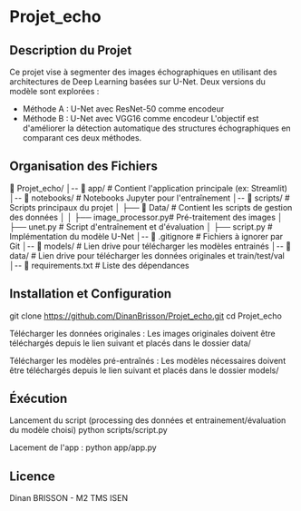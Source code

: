 # Projet_echo

## Description du Projet
Ce projet vise à segmenter des images échographiques en utilisant des architectures de Deep Learning basées sur U-Net. 
Deux versions du modèle sont explorées :
- Méthode A : U-Net avec ResNet-50 comme encodeur
- Méthode B : U-Net avec VGG16 comme encodeur
L'objectif est d'améliorer la détection automatique des structures échographiques en comparant ces deux méthodes.

## Organisation des Fichiers
📂 Projet_echo/
│-- 📂 app/                    # Contient l'application principale (ex: Streamlit)
│-- 📂 notebooks/               # Notebooks Jupyter pour l'entraînement
│-- 📂 scripts/                 # Scripts principaux du projet
│   ├── 📂 Data/                # Contient les scripts de gestion des données
│   │   ├── image_processor.py# Pré-traitement des images
│       ├── unet.py               # Script d'entraînement et d'évaluation
│   ├── script.py                 # Implémentation du modèle U-Net
│-- 📄 .gitignore               # Fichiers à ignorer par Git
│-- 📂 models/                  # Lien drive pour télécharger les modèles entrainés
│-- 📂 data/                  # Lien drive pour télécharger les données originales et train/test/val
│-- 📄 requirements.txt         # Liste des dépendances


## Installation et Configuration
git clone https://github.com/DinanBrisson/Projet_echo.git
cd Projet_echo

Télécharger les données originales :
Les images originales doivent être téléchargés depuis le lien suivant et placés dans le dossier data/

Télécharger les modèles pré-entraînés :
Les modèles nécessaires doivent être téléchargés depuis le lien suivant et placés dans le dossier models/

## Éxécution
Lancement du script (processing des données et entrainement/évaluation du modèle choisi)
python scripts/script.py

Lacement de l'app : 
python app/app.py

## Licence

Dinan BRISSON - M2 TMS ISEN


